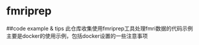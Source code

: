 # fmriprep
##code example &amp; tips
此仓库收集使用fmriprep工具处理fmri数据的代码示例
主要是docker的使用示例，包括docker设置的一些注意事项
